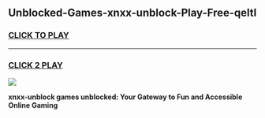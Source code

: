 
## Unblocked-Games-xnxx-unblock-Play-Free-qeltl
<h3>
<a href="https://premium76.site?title=xnxx-unblock&ref=23A">CLICK TO PLAY</a></h3>
<hr>

<h3>
<a href="https://premium76.site?title=xnxx-unblock&ref=23A">CLICK 2 PLAY</a>
  
</h3>

<a href="https://premium76.site?title=xnxx-unblock&ref=23A"><img src="https://clearcache.store/games.png"></a>


**xnxx-unblock games unblocked: Your Gateway to Fun and Accessible Online Gaming**
